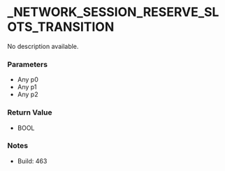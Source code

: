 # _NETWORK_SESSION_RESERVE_SLOTS_TRANSITION

No description available.

### Parameters
* Any p0
* Any p1
* Any p2

### Return Value
* BOOL

### Notes
* Build: 463

